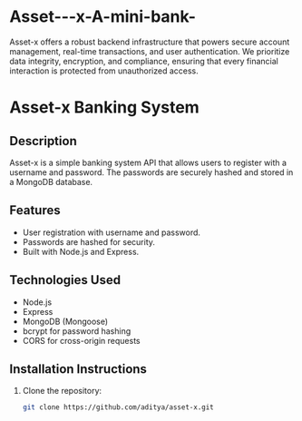 # Asset---x-A-mini-bank-
Asset-x offers a robust backend infrastructure that powers secure account management, real-time transactions, and user authentication. We prioritize data integrity, encryption, and compliance, ensuring that every financial interaction is protected from unauthorized access.
# Asset-x Banking System

## Description
Asset-x is a simple banking system API that allows users to register with a username and password. The passwords are securely hashed and stored in a MongoDB database.

## Features
- User registration with username and password.
- Passwords are hashed for security.
- Built with Node.js and Express.

## Technologies Used
- Node.js
- Express
- MongoDB (Mongoose)
- bcrypt for password hashing
- CORS for cross-origin requests

## Installation Instructions
1. Clone the repository:
   ```bash
   git clone https://github.com/aditya/asset-x.git

